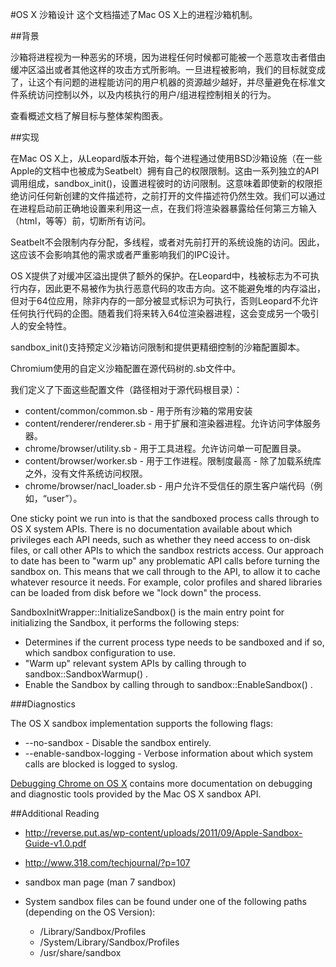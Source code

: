#OS X 沙箱设计
这个文档描述了Mac OS X上的进程沙箱机制。

##背景

沙箱将进程视为一种恶劣的环境，因为进程任何时候都可能被一个恶意攻击者借由缓冲区溢出或者其他这样的攻击方式所影响。一旦进程被影响，我们的目标就变成了，让这个有问题的进程能访问的用户机器的资源越少越好，并尽量避免在标准文件系统访问控制以外，以及内核执行的用户/组进程控制相关的行为。

查看概述文档了解目标与整体架构图表。

##实现

在Mac OS X上，从Leopard版本开始，每个进程通过使用BSD沙箱设施（在一些Apple的文档中也被成为Seatbelt）拥有自己的权限限制。这由一系列独立的API调用组成，sandbox_init()，设置进程彼时的访问限制。这意味着即使新的权限拒绝访问任何新创建的文件描述符，之前打开的文件描述符仍然生效。我们可以通过在进程启动前正确地设置来利用这一点，在我们将渲染器暴露给任何第三方输入（html，等等）前，切断所有访问。

Seatbelt不会限制内存分配，多线程，或者对先前打开的系统设施的访问。因此，这应该不会影响其他的需求或者严重影响我们的IPC设计。

OS X提供了对缓冲区溢出提供了额外的保护。在Leopard中，栈被标志为不可执行内存，因此更不易被作为执行恶意代码的攻击方向。这不能避免堆的内存溢出，但对于64位应用，除非内存的一部分被显式标识为可执行，否则Leopard不允许任何执行代码的企图。随着我们将来转入64位渲染器进程，这会变成另一个吸引人的安全特性。

sandbox_init()支持预定义沙箱访问限制和提供更精细控制的沙箱配置脚本。

Chromium使用的自定义沙箱配置在源代码树的.sb文件中。

我们定义了下面这些配置文件（路径相对于源代码根目录）：

* content/common/common.sb - 用于所有沙箱的常用安装
* content/renderer/renderer.sb - 用于扩展和渲染器进程。允许访问字体服务器。
* chrome/browser/utility.sb - 用于工具进程。允许访问单一可配置目录。
* content/browser/worker.sb - 用于工作进程。限制度最高 - 除了加载系统库之外，没有文件系统访问权限。
* chrome/browser/nacl_loader.sb - 用户允许不受信任的原生客户端代码（例如，“user”）。

One sticky point we run into is that the sandboxed process calls through to OS X system APIs. There is no documentation available about which privileges each API needs, such as whether they need access to on-disk files, or call other APIs to which the sandbox restricts access. Our approach to date has been to "warm up" any problematic API calls before turning the sandbox on. This means that we call through to the API, to allow it to cache whatever resource it needs. For example, color profiles and shared libraries can be loaded from disk before we "lock down" the process.

SandboxInitWrapper::InitializeSandbox() is the main entry point for initializing the Sandbox, it performs the following steps:
* Determines if the current process type needs to be sandboxed and if so, which sandbox configuration to use.
* "Warm up" relevant system APIs by calling through to  sandbox::SandboxWarmup() .
* Enable the Sandbox by calling through to  sandbox::EnableSandbox() .

###Diagnostics

The OS X sandbox implementation supports the following flags:
* --no-sandbox - Disable the sandbox entirely.
* --enable-sandbox-logging - Verbose information about which system calls are blocked is logged to syslog.

[Debugging Chrome on OS X](https://www.chromium.org/developers/how-tos/debugging-on-os-x) contains more documentation on debugging and diagnostic tools provided by the Mac OS X sandbox API.

##Additional Reading

* http://reverse.put.as/wp-content/uploads/2011/09/Apple-Sandbox-Guide-v1.0.pdf
* http://www.318.com/techjournal/?p=107
* sandbox man page (man 7 sandbox)
* System sandbox files can be found under one of the following paths (depending on the OS Version):

  * /Library/Sandbox/Profiles
  * /System/Library/Sandbox/Profiles
  * /usr/share/sandbox